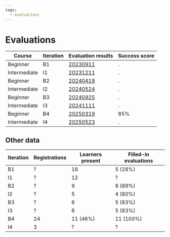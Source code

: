 ```yaml
---
tags:
  - evaluations
---
```


# Evaluations

Course      |Iteration |Evaluation results            |Success score
------------|----------|------------------------------|-------------
Beginner    |B1        |[20230911](20230911/README.md)|.
Intermediate|I1        |[20231211](20231211/README.md)|.
Beginner    |B2        |[20240419](20240419/README.md)|.
Intermediate|I2        |[20240524](20240524/README.md)|.
Beginner    |B3        |[20240925](20240925/README.md)|.
Intermediate|I3        |[20241111](20241111/README.md)|.
Beginner    |B4        |[20250319](20250319/README.md)|85%
Intermediate|I4        |[20250523](20250523/README.md)|.

## Other data

Iteration|Registrations|Learners present|Filled-in evaluations
---------|-------------|----------------|---------------------
B1       |?            |18              |5 (28%)
I1       |?            |12              |?
B2       |?            |9               |8 (89%)
I2       |?            |5               |4 (80%)
B3       |?            |6               |5 (83%)
I3       |?            |6               |5 (83%)
B4       |24           |11 (46%)        |11 (100%)
I4       |3            |?               |?
